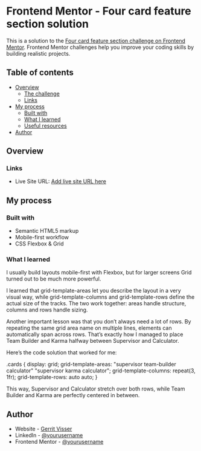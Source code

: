 # Frontend Mentor - Four card feature section solution

This is a solution to the [Four card feature section challenge on Frontend Mentor](https://www.frontendmentor.io/challenges/four-card-feature-section-weK1eFYK). Frontend Mentor challenges help you improve your coding skills by building realistic projects.

## Table of contents

- [Overview](#overview)
  - [The challenge](#the-challenge)
  - [Links](#links)
- [My process](#my-process)
  - [Built with](#built-with)
  - [What I learned](#what-i-learned)
  - [Useful resources](#useful-resources)
- [Author](#author)

## Overview

### Links

- Live Site URL: [Add live site URL here](https://www.gerritvisser.nl/frontendmentor/challenges/15-four-card-feature-section)

## My process

### Built with

- Semantic HTML5 markup
- Mobile-first workflow
- CSS Flexbox & Grid

### What I learned

I usually build layouts mobile-first with Flexbox, but for larger screens Grid turned out to be much more powerful.

I learned that grid-template-areas let you describe the layout in a very visual way, while grid-template-columns and grid-template-rows define the actual size of the tracks. The two work together: areas handle structure, columns and rows handle sizing.

Another important lesson was that you don’t always need a lot of rows. By repeating the same grid area name on multiple lines, elements can automatically span across rows. That’s exactly how I managed to place Team Builder and Karma halfway between Supervisor and Calculator.

Here’s the code solution that worked for me:

.cards {
display: grid;
grid-template-areas:
"supervisor team-builder calculator"
"supervisor karma calculator";
grid-template-columns: repeat(3, 1fr);
grid-template-rows: auto auto;
}

This way, Supervisor and Calculator stretch over both rows, while Team Builder and Karma are perfectly centered in between.

## Author

- Website - [Gerrit Visser](https://www.gerritvisser.nl)
- LinkedIn - [@yourusername](https://www.linkedin.com/in/gerritvissernl/)
- Frontend Mentor - [@yourusername](https://www.frontendmentor.io/profile/gerritvisserNL)
